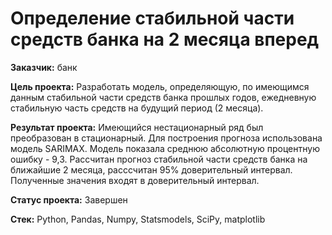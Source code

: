 # Определение стабильной части средств банка на 2 месяца вперед 

**Заказчик:** банк

**Цель проекта:** Разработать модель, определяющую, по имеющимся данным стабильной части средств банка прошлых годов, ежедневную стабильную часть средств на будущий период (2 месяца).

**Результат проекта:** Имеющийся нестационарный ряд был преобразован в стационарный. Для построения прогноза использована модель SARIMAX. Модель показала среднюю абсолютную процентную ошибку - 9,3. Рассчитан прогноз стабильной части средств банка на ближайшие 2 месяца, расссчитан 95% доверительный интервал. Полученные значения входят в доверительный интервал.

**Статус проекта:** Завершен

**Стек:** Python, Pandas, Numpy, Statsmodels, SciPy, matplotlib
